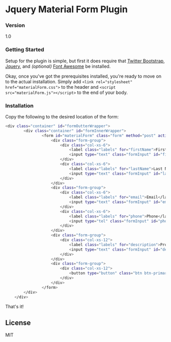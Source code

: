 # Jquery Material Form Plugin

### Version
1.0

### Getting Started

Setup for the plugin is simple, but first it does require that [Twitter Bootstrap](http://www.getbootstrap.com), [Jquery](https://jquery.com/download/), and *(optional)* [Font Awesome](http://fortawesome.github.io/) be installed.

Okay, once you've got the prerequisites installed, you're ready to move on to the actual installation. Simply add ```<link rel="stylesheet" href="materialForm.css">``` to the header and ```<script src="materialForm.js"></script>``` to the end of your body.


### Installation

Copy the following to the desired location of the form:
```sh
<div class="container" id="formOutterWrapper">
        <div class="container" id="formInnerWrapper">
                <form id="materialForm" class="form" method="post" action="" role="form" autocomplete="off">
                    <div class="form-group">
                        <div class="col-xs-6">
                            <label class="labels" for="firstName">First Name</label>
                            <input type="text" class="formInput" id="firstName" name="firstName">
                        </div>
                        <div class="col-xs-6">
                            <label class="labels" for="lastName">Last Name</label>
                            <input type="text" class="formInput" id="lastName" name="lastName">
                        </div>
                    </div>
                    <div class="form-group">
                        <div class="col-xs-6">
                            <label class="labels" for="email">Email</label>
                            <input type="text" class="formInput" id="email" name="email">
                        </div>
                        <div class="col-xs-6">
                            <label class="labels" for="phone">Phone</label>
                            <input type="tel" class="formInput" id="phone" name="phone">
                        </div>
                    </div>
                    <div class="form-group">
                        <div class="col-xs-12">
                            <label class="labels" for="description">Project Description</label>
                            <input type="text" class="formInput" id="description" name="description">
                        </div>
                    </div>
                    <div class="form-group">
                        <div class="col-xs-12">
                            <button type="button" class="btn btn-primary green flatButton" id="submit">Submit</button>
                        </div>
                    </div>
                </form>
        </div>
    </div>
```
That's it!


License
----
MIT

